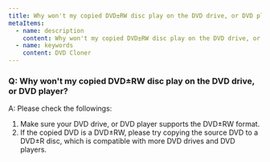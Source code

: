 ```yaml
---
title: Why won't my copied DVD±RW disc play on the DVD drive, or DVD player
metaItems:
  - name: description
    content: Why won't my copied DVD±RW disc play on the DVD drive, or DVD player
  - name: keywords
    content: DVD Cloner
---
```


### Q: Why won't my copied DVD±RW disc play on the DVD drive, or DVD player?

A: 
Please check the followings:
1. Make sure your DVD drive, or DVD player supports the DVD±RW format.
2. If the copied DVD is a DVD±RW, please try copying the source DVD to a DVD±R disc, which is compatible with more DVD drives and DVD players.
